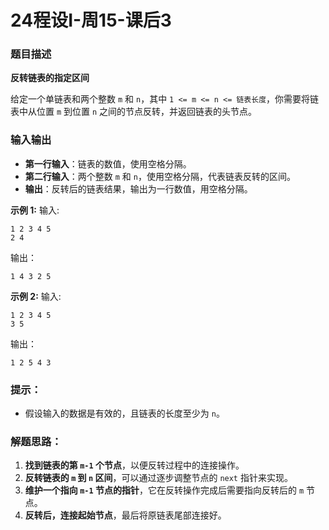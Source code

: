 # 24程设I-周15-课后3

### 题目描述

**反转链表的指定区间**

给定一个单链表和两个整数 `m` 和 `n`，其中 `1 <= m <= n <= 链表长度`，你需要将链表中从位置 `m` 到位置 `n` 之间的节点反转，并返回链表的头节点。


### 输入输出

* ​**第一行输入**​：链表的数值，使用空格分隔。
* ​**第二行输入**​：两个整数 `m` 和 `n`，使用空格分隔，代表链表反转的区间。
* ​**输出**​：反转后的链表结果，输出为一行数值，用空格分隔。

**示例 1:**
输入:

```
1 2 3 4 5
2 4
```

输出：

```
1 4 3 2 5
```

**示例 2:**
输入:

```
1 2 3 4 5
3 5
```

输出：

```
1 2 5 4 3
```

### 提示：

* 假设输入的数据是有效的，且链表的长度至少为 `n`。

### 解题思路：

1. ​**找到链表的第 `m-1` 个节点**​，以便反转过程中的连接操作。
2. ​**反转链表的 `m` 到 `n` 区间**​，可以通过逐步调整节点的 `next` 指针来实现。
3. ​**维护一个指向 `m-1` 节点的指针**​，它在反转操作完成后需要指向反转后的 `m` 节点。
4. ​**反转后，连接起始节点**​，最后将原链表尾部连接好。

